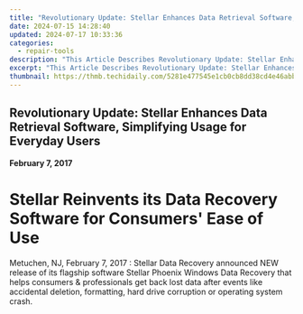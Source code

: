 ```yaml
---
title: "Revolutionary Update: Stellar Enhances Data Retrieval Software, Simplifying Usage for Everyday Users"
date: 2024-07-15 14:28:40
updated: 2024-07-17 10:33:36
categories:
  - repair-tools
description: "This Article Describes Revolutionary Update: Stellar Enhances Data Retrieval Software, Simplifying Usage for Everyday Users"
excerpt: "This Article Describes Revolutionary Update: Stellar Enhances Data Retrieval Software, Simplifying Usage for Everyday Users"
thumbnail: https://thmb.techidaily.com/5281e477545e1cb0cb8dd38cd4e46abb0b9705463fafab5020264a61cbf6a196.jpg
---
```


## Revolutionary Update: Stellar Enhances Data Retrieval Software, Simplifying Usage for Everyday Users

**February 7, 2017**

# **Stellar Reinvents its Data Recovery Software for Consumers' Ease of Use**

Metuchen, NJ, February 7, 2017 : Stellar Data Recovery announced NEW release of its flagship software Stellar Phoenix Windows Data Recovery that helps consumers & professionals get back lost data after events like accidental deletion, formatting, hard drive corruption or operating system crash.


<ins class="adsbygoogle"
     style="display:block"
     data-ad-format="autorelaxed"
     data-ad-client="ca-pub-7571918770474297"
     data-ad-slot="1223367746"></ins>



<ins class="adsbygoogle"
     style="display:block"
     data-ad-client="ca-pub-7571918770474297"
     data-ad-slot="8358498916"
     data-ad-format="auto"
     data-full-width-responsive="true"></ins>
